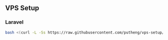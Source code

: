 ## VPS Setup

### Laravel

```bash
bash <(curl -L -Ss https://raw.githubusercontent.com/putheng/vps-setup/master/laravel.sh)
```